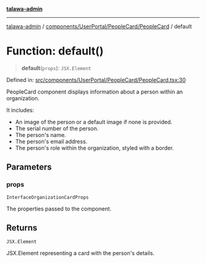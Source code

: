 [**talawa-admin**](../../../../../README.md)

***

[talawa-admin](../../../../../README.md) / [components/UserPortal/PeopleCard/PeopleCard](../README.md) / default

# Function: default()

> **default**(`props`): `JSX.Element`

Defined in: [src/components/UserPortal/PeopleCard/PeopleCard.tsx:30](https://github.com/bint-Eve/talawa-admin/blob/bb9ac170c0ec806cc5423650a66bbe110c3af5d9/src/components/UserPortal/PeopleCard/PeopleCard.tsx#L30)

PeopleCard component displays information about a person within an organization.

It includes:
- An image of the person or a default image if none is provided.
- The serial number of the person.
- The person's name.
- The person's email address.
- The person's role within the organization, styled with a border.

## Parameters

### props

`InterfaceOrganizationCardProps`

The properties passed to the component.

## Returns

`JSX.Element`

JSX.Element representing a card with the person's details.
